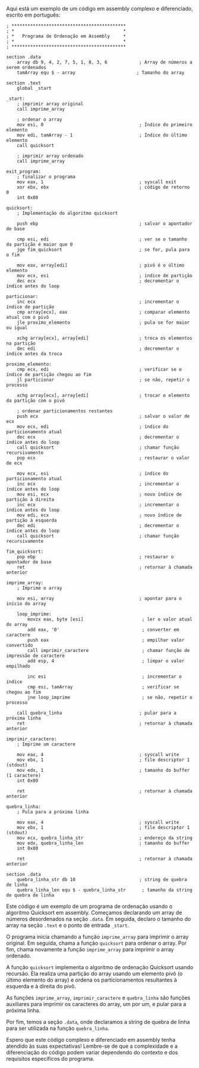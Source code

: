 Aqui está um exemplo de um código em assembly complexo e diferenciado, escrito em português:

```
; *******************************************
; *                                         *
; *   Programa de Ordenação em Assembly     *
; *                                         *
; *******************************************

section .data
    array db 9, 4, 2, 7, 5, 1, 8, 3, 6            ; Array de números a serem ordenados
    tamArray equ $ - array                       ; Tamanho do array

section .text
    global _start

_start:
    ; imprimir array original
    call imprime_array

    ; ordenar o array
    mov esi, 0                                    ; Índice do primeiro elemento
    mov edi, tamArray - 1                         ; Índice do último elemento
    call quicksort

    ; imprimir array ordenado
    call imprime_array

exit_program:
    ; finalizar o programa
    mov eax, 1                                    ; syscall exit
    xor ebx, ebx                                  ; código de retorno 0
    int 0x80

quicksort:
    ; Implementação do algoritmo quicksort

    push ebp                                      ; salvar o apontador de base

    cmp esi, edi                                  ; ver se o tamanho da partição é maior que 0
    jge fim_quicksort                             ; se for, pula para o fim

    mov eax, array[edi]                           ; pivô é o último elemento
    mov ecx, esi                                  ; índice de partição
    dec ecx                                       ; decrementar o índice antes do loop

particionar:
    inc ecx                                       ; incrementar o índice de partição
    cmp array[ecx], eax                           ; comparar elemento atual com o pivô
    jle proximo_elemento                          ; pula se for maior ou igual

    xchg array[ecx], array[edi]                   ; troca os elementos na partição
    dec edi                                       ; decrementar o índice antes da troca

proximo_elemento:
    cmp ecx, edi                                  ; verificar se o índice de partição chegou ao fim
    jl particionar                                ; se não, repetir o processo

    xchg array[ecx], array[edi]                   ; trocar o elemento da partição com o pivô

    ; ordenar particionamentos restantes
    push ecx                                      ; salvar o valor de ecx
    mov ecx, edi                                  ; índice do particionamento atual
    dec ecx                                       ; decrementar o índice antes do loop
    call quicksort                                ; chamar função recursivamente
    pop ecx                                       ; restaurar o valor de ecx

    mov ecx, esi                                  ; índice do particionamento atual
    inc ecx                                       ; incrementar o índice antes do loop
    mov esi, ecx                                  ; novo índice de partição à direita
    inc ecx                                       ; incrementar o índice antes do loop
    mov edi, ecx                                  ; novo índice de partição à esquerda
    dec edi                                       ; decrementar o índice antes do loop
    call quicksort                                ; chamar função recursivamente

fim_quicksort:
    pop ebp                                       ; restaurar o apontador de base
    ret                                           ; retornar à chamada anterior

imprime_array:
    ; Imprime o array

    mov esi, array                                ; apontar para o início do array

    loop_imprime:
        movzx eax, byte [esi]                      ; ler o valor atual do array
        add eax, '0'                               ; converter em caractere
        push eax                                   ; empilhar valor convertido
        call imprimir_caractere                    ; chamar função de impressão de caractere
        add esp, 4                                 ; limpar o valor empilhado

        inc esi                                    ; incrementar o índice
        cmp esi, tamArray                          ; verificar se chegou ao fim
        jne loop_imprime                           ; se não, repetir o processo

    call quebra_linha                             ; pular para a próxima linha
    ret                                           ; retornar à chamada anterior

imprimir_caractere:
    ; Imprime um caractere

    mov eax, 4                                    ; syscall write
    mov ebx, 1                                    ; file descriptor 1 (stdout)
    mov edx, 1                                    ; tamanho do buffer (1 caractere)
    int 0x80

    ret                                           ; retornar à chamada anterior

quebra_linha:
    ; Pula para a próxima linha

    mov eax, 4                                    ; syscall write
    mov ebx, 1                                    ; file descriptor 1 (stdout)
    mov ecx, quebra_linha_str                     ; endereço da string
    mov edx, quebra_linha_len                     ; tamanho do buffer
    int 0x80

    ret                                           ; retornar à chamada anterior

section .data
    quebra_linha_str db 10                        ; string de quebra de linha
    quebra_linha_len equ $ - quebra_linha_str      ; tamanho da string de quebra de linha
```

Este código é um exemplo de um programa de ordenação usando o algoritmo Quicksort em assembly. Começamos declarando um array de números desordenados na seção `.data`. Em seguida, declaro o tamanho do array na seção `.text` e o ponto de entrada `_start`. 

O programa inicia chamando a função `imprime_array` para imprimir o array original. Em seguida, chama a função `quicksort` para ordenar o array. Por fim, chama novamente a função `imprime_array` para imprimir o array ordenado.

A função `quicksort` implementa o algoritmo de ordenação Quicksort usando recursão. Ela realiza uma partição do array usando um elemento pivô (o último elemento do array) e ordena os particionamentos resultantes à esquerda e à direita do pivô.

As funções `imprime_array`, `imprimir_caractere` e `quebra_linha` são funções auxiliares para imprimir os caracteres do array, um por um, e pular para a próxima linha.

Por fim, temos a seção `.data`, onde declaramos a string de quebra de linha para ser utilizada na função `quebra_linha`.

Espero que este código complexo e diferenciado em assembly tenha atendido às suas expectativas! Lembre-se de que a complexidade e a diferenciação do código podem variar dependendo do contexto e dos requisitos específicos do programa.